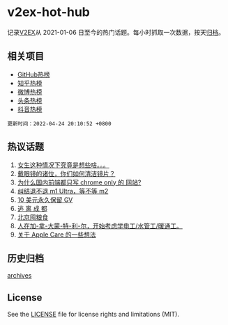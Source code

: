 # v2ex-hot-hub

 记录[V2EX](https://www.v2ex.com/)从 2021-01-06 日至今的热门话题。每小时抓取一次数据，按天[归档](archives)。
 
 ## 相关项目

- [GitHub热榜](https://github.com/snaildev/github-hot-hub)
- [知乎热榜](https://github.com/snaildev/zhihu-hot-hub)
- [微博热榜](https://github.com/snaildev/weibo-hot-hub)
- [头条热榜](https://github.com/snaildev/toutiao-hot-hub)
- [抖音热榜](https://github.com/snaildev/douyin-hot-hub)


 `更新时间：2022-04-24 20:10:52 +0800`

## 热议话题

1. [女生这种情况下究竟是想些啥。。。](https://www.v2ex.com/t/848863)
1. [戴眼镜的诸位，你们如何清洁镜片？](https://www.v2ex.com/t/848909)
1. [为什么国内前端都只写 chrome only 的 网站?](https://www.v2ex.com/t/848878)
1. [纠结退不退 m1 Ultra，等不等 m2](https://www.v2ex.com/t/848806)
1. [10 美元永久保留 GV](https://www.v2ex.com/t/848817)
1. [逃 离 成 都](https://www.v2ex.com/t/848881)
1. [北京囤粮食](https://www.v2ex.com/t/848958)
1. [人在加-拿-大蒙-特-利-尔，开始考虑学电工/水管工/暖通工。](https://www.v2ex.com/t/848916)
1. [关于 Apple Care 的一些想法](https://www.v2ex.com/t/848831)

## 历史归档

[archives](archives)

## License

See the [LICENSE](LICENSE) file for license rights and limitations (MIT).
